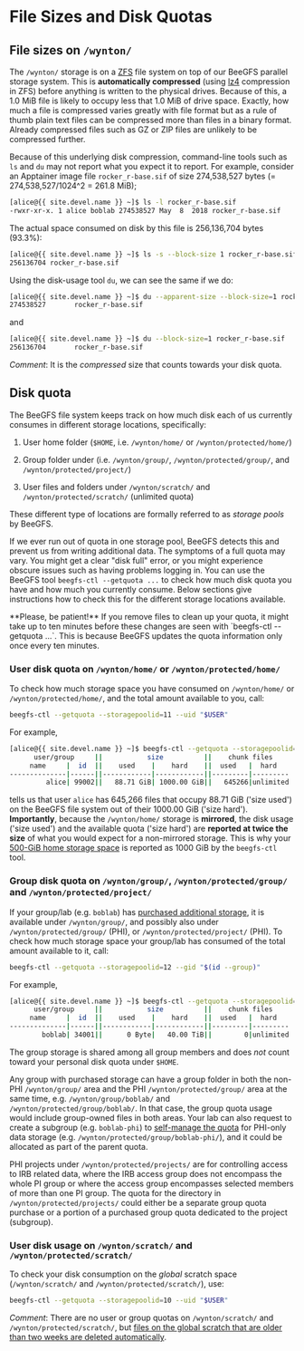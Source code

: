 # File Sizes and Disk Quotas

## File sizes on `/wynton/`

The `/wynton/` storage is on a [ZFS] file system on top of our BeeGFS
parallel storage system. This is **automatically compressed** (using
[lz4] compression in ZFS) before anything is written to the physical
drives.  Because of this, a 1.0 MiB file is likely to occupy less that
1.0 MiB of drive space.  Exactly, how much a file is compressed varies
greatly with file format but as a rule of thumb plain text files can
be compressed more than files in a binary format.  Already compressed
files such as GZ or ZIP files are unlikely to be compressed further.

Because of this underlying disk compression, command-line tools such
as `ls` and `du` may not report what you expect it to report.  For
example, consider an Apptainer image file `rocker_r-base.sif` of size
274,538,527 bytes (= 274,538,527/1024^2 = 261.8 MiB);

```sh
[alice@{{ site.devel.name }} ~]$ ls -l rocker_r-base.sif
-rwxr-xr-x. 1 alice boblab 274538527 May  8  2018 rocker_r-base.sif
```

The actual space consumed on disk by this file is 256,136,704 bytes
(93.3%):

```sh
[alice@{{ site.devel.name }} ~]$ ls -s --block-size 1 rocker_r-base.sif
256136704 rocker_r-base.sif
```

Using the disk-usage tool `du`, we can see the same if we do:

```sh
[alice@{{ site.devel.name }} ~]$ du --apparent-size --block-size=1 rocker_r-base.sif
274538527       rocker_r-base.sif
```

and

```sh
[alice@{{ site.devel.name }} ~]$ du --block-size=1 rocker_r-base.sif
256136704       rocker_r-base.sif
```

_Comment_: It is the _compressed_ size that counts towards your disk
quota.


## Disk quota

The BeeGFS file system keeps track on how much disk each of us
currently consumes in different storage locations, specifically:

1. User home folder (`$HOME`, i.e. `/wynton/home/` or
   `/wynton/protected/home/`)

2. Group folder under (i.e. `/wynton/group/`,
   `/wynton/protected/group/`, and `/wynton/protected/project/`)

3. User files and folders under `/wynton/scratch/` and
   `/wynton/protected/scratch/` (unlimited quota)

These different type of locations are formally referred to as _storage
pools_ by BeeGFS.

If we ever run out of quota in one storage pool, BeeGFS detects this
and prevent us from writing additional data. The symptoms of a full
quota may vary.  You might get a clear "disk full" error, or you might
experience obscure issues such as having problems logging in.  You can
use the BeeGFS tool `beegfs-ctl --getquota ...` to check how much disk
quota you have and how much you currently consume.  Below sections
give instructions how to check this for the different storage
locations available.

<div class="alert alert-warning" role="alert" markdown="1">
**Please, be patient!** If you remove files to clean up your quota, it
might take up to ten minutes before these changes are seen with
`beegfs-ctl --getquota ...`.  This is because BeeGFS updates the quota
information only once every ten minutes.
</div>


### User disk quota on `/wynton/home/` or `/wynton/protected/home/`

To check how much storage space you have consumed on `/wynton/home/`
or `/wynton/protected/home/`, and the total amount available to you,
call:

```sh
beegfs-ctl --getquota --storagepoolid=11 --uid "$USER"
```

For example,

```sh
[alice@{{ site.devel.name }} ~]$ beegfs-ctl --getquota --storagepoolid=11 --uid "$USER"
      user/group     ||           size          ||    chunk files    
     name     |  id  ||    used    |    hard    ||  used   |  hard   
--------------|------||------------|------------||---------|---------
         alice| 99002||   88.71 GiB| 1000.00 GiB||   645266|unlimited
```

tells us that user `alice` has 645,266 files that occupy 88.71 GiB
('size used') on the BeeGFS file system out of their 1000.00 GiB
('size hard').  **Importantly**, because the `/wynton/home/` storage
is **mirrored**, the disk usage ('size used') and the available quota
('size hard') are **reported at twice the size** of what you would
expect for a non-mirrored storage.  This is why your [500-GiB home
storage space](/hpc/about/specs.html) is reported as 1000 GiB by the
`beegfs-ctl` tool.


### Group disk quota on `/wynton/group/`, `/wynton/protected/group/` and `/wynton/protected/project/`

If your group/lab (e.g. `boblab`) has [purchased additional
storage](/hpc/about/pricing-storage.html), it is available under
`/wynton/group/`, and possibly also under `/wynton/protected/group/`
(PHI), or `/wynton/protected/project/` (PHI).  To check how much
storage space your group/lab has consumed of the total amount
available to it, call:

```sh
beegfs-ctl --getquota --storagepoolid=12 --gid "$(id --group)"
```

For example,

```sh
[alice@{{ site.devel.name }} ~]$ beegfs-ctl --getquota --storagepoolid=12 --gid "$(id --group)"
      user/group     ||           size          ||    chunk files
     name     |  id  ||    used    |    hard    ||  used   |  hard
--------------|------||------------|------------||---------|---------
        boblab| 34001||      0 Byte|   40.00 TiB||        0|unlimited
```

The group storage is shared among all group members and does _not_
count toward your personal disk quota under `$HOME`.

Any group with purchased storage can have a group folder in both the
non-PHI `/wynton/group/` area and the PHI `/wynton/protected/group/`
area at the same time, e.g. `/wynton/group/boblab/` and
`/wynton/protected/group/boblab/`. In that case, the group quota usage
would include group-owned files in both areas. Your lab can also
request to create a subgroup (e.g. `boblab-phi`) to [self-manage the
quota](/hpc/howto/group-quota.html) for PHI-only data storage
(e.g. `/wynton/protected/group/boblab-phi/`), and it could be
allocated as part of the parent quota.

PHI projects under `/wynton/protected/projects/` are for controlling
access to IRB related data, where the IRB access group does not
encompass the whole PI group or where the access group encompasses
selected members of more than one PI group. The quota for the
directory in `/wynton/protected/projects/` could either be a separate
group quota purchase or a portion of a purchased group quota dedicated
to the project (subgroup).


### User disk usage on `/wynton/scratch/` and `/wynton/protected/scratch/`

To check your disk consumption on the _global_ scratch space
(`/wynton/scratch/` and `/wynton/protected/scratch/`), use:

```sh
beegfs-ctl --getquota --storagepoolid=10 --uid "$USER"
```

_Comment_: There are no user or group quotas on `/wynton/scratch/` and
`/wynton/protected/scratch/`, but [files on the global scratch that
are older than two weeks are deleted
automatically](/hpc/about/specs.html).



[lz4]: https://en.wikipedia.org/wiki/LZ4_(compression_algorithm)
[ZFS]: https://en.wikipedia.org/wiki/ZFS
